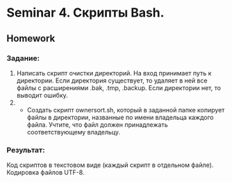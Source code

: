 # Seminar 4. Скрипты Bash.
## Homework
### Задание:
1. Написать скрипт очистки директорий. На вход принимает путь к директории. Если директория существует, то удаляет в ней все файлы с расширениями .bak, .tmp, .backup. Если директории нет, то выводит ошибку.
2. * Создать скрипт ownersort.sh, который в заданной папке копирует файлы в директории, названные по имени владельца каждого файла. Учтите, что файл должен принадлежать соответствующему владельцу.

### Результат:
Код скриптов в текстовом виде (каждый скрипт в отдельном файле). Кодировка файлов UTF-8.